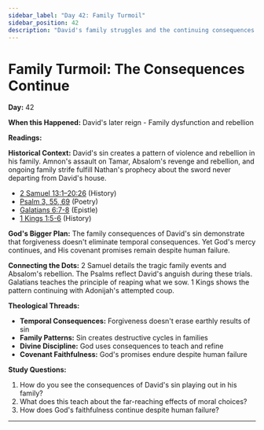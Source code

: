 ```yaml
---
sidebar_label: "Day 42: Family Turmoil"
sidebar_position: 42
description: "David's family struggles and the continuing consequences of sin"
---
```


# Family Turmoil: The Consequences Continue

**Day:** 42

**When this Happened:** David's later reign - Family dysfunction and rebellion

**Readings:**

**Historical Context:** David's sin creates a pattern of violence and rebellion in his family. Amnon's assault on Tamar, Absalom's revenge and rebellion, and ongoing family strife fulfill Nathan's prophecy about the sword never departing from David's house.
 - [2 Samuel 13:1–20:26](https://www.biblegateway.com/passage/?search=2+Samuel+13%3A1-20%3A26) (History)
 - [Psalm 3, 55, 69](https://www.biblegateway.com/passage/?search=Psalm+3%2C+55%2C+69) (Poetry)
 - [Galatians 6:7-8](https://www.biblegateway.com/passage/?search=Galatians+6%3A7-8) (Epistle)
 - [1 Kings 1:5-6](https://www.biblegateway.com/passage/?search=1+Kings+1%3A5-6) (History)

**God's Bigger Plan:** The family consequences of David's sin demonstrate that forgiveness doesn't eliminate temporal consequences. Yet God's mercy continues, and His covenant promises remain despite human failure.

**Connecting the Dots:** 2 Samuel details the tragic family events and Absalom's rebellion. The Psalms reflect David's anguish during these trials. Galatians teaches the principle of reaping what we sow. 1 Kings shows the pattern continuing with Adonijah's attempted coup.

****Theological Threads:****
- **Temporal Consequences:** Forgiveness doesn't erase earthly results of sin
- **Family Patterns:** Sin creates destructive cycles in families
- **Divine Discipline:** God uses consequences to teach and refine
- **Covenant Faithfulness:** God's promises endure despite human failure

**Study Questions:**
1. How do you see the consequences of David's sin playing out in his family?
2. What does this teach about the far-reaching effects of moral choices?
3. How does God's faithfulness continue despite human failure?

---
